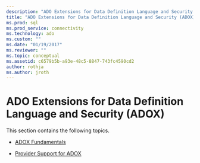 ```yaml
---
description: "ADO Extensions for Data Definition Language and Security (ADOX)"
title: "ADO Extensions for Data Definition Language and Security (ADOX) | Microsoft Docs"
ms.prod: sql
ms.prod_service: connectivity
ms.technology: ado
ms.custom: ""
ms.date: "01/19/2017"
ms.reviewer: ""
ms.topic: conceptual
ms.assetid: c6579b5b-a93e-48c5-8847-743fc4590cd2
author: rothja
ms.author: jroth
---
```

# ADO Extensions for Data Definition Language and Security (ADOX)
This section contains the following topics.  
  
-   [ADOX Fundamentals](./adox-fundamentals.md)  
  
-   [Provider Support for ADOX](./provider-support-for-adox-ado.md)